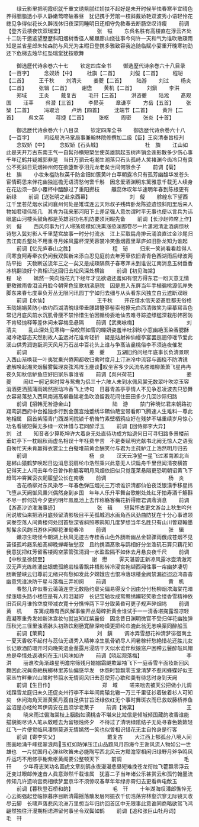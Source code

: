 <!-- { "loadSidebar": true } -->
　　绿云影里把明霞织就千重文绣紫腻红娇扶不起好是未开时候半怯春寒半宜晴色养得胭脂透小亭人静嫩莺啼破春昼　犹记携手芳隂一枝斜戴娇艳双波秀小语轻怜花緫见争得似花长久醉浅休归夜深同睡明日还相守免敎春去断肠空叹诗痩
　　前调【登齐云楼夜饮双瑞堂】　　　　　　　张　镃
　　东呉名胜有高楼直在浮云齐处十二防干邀逺望歴歴斜阳烟树香径人稀屧廊山绕往事今何许一天和气为谁吹散疎雨　知是兰省星郎朱轮森防与风光为主暇日登携多雅致容我追随临赋小宴重开晚寒初劲还下危梯去烛华红坠瑞堂犹按歌舞








　　御选歴代诗余巻六十七
　　钦定四库全书
　　御选歴代诗余巻六十八目录【一百字】
　　念奴娇【中】
　　杜旟【二首】
　　刘儗【二首】
　　程珌【二首】
　　王千秋
　　刘清夫
　　姜夔【二首】
　　陆游
　　刘过
　　杨炎【二首】
　　张辑【二首】
　　谢懋
　　黄机【二首】
　　刘鎭
　　李洪
　　郑域
　　王炎
　　戴复古
　　毛幵【三首】
　　洪咨夔
　　陆淞
　　髙观国
　　汪莘
　　呉潜【三首】
　　李昴英
　　章谦亨
　　方岳【五首】
　　张榘【二首】
　　冯取洽
　　卢炳【四首】
　　沈端节【二首】
　　黄升【二首】
　　呉文英
　　蒋捷【二首】
　　张枢
　　周密
　　张炎【十首】








　　御选歴代诗余巻六十八目录
　　钦定四库全书
　　御选歴代诗余巻六十八【一百字】
　　司经局洗马掌局事兼翰林院修撰加二级【臣】王奕清奉旨校刋
　　念奴娇【中】
　　念奴娇【石头城】　　　　　　　　　杜　旟
　　江山如此是天开万古东南王气一自髯孙横短槊坐使英雄鹊起玉树声销金莲影散多少伤心事千年辽鹤并疑城郭非是　当日万驷云屯潮生潮落只石头孤峙人笑褚渊今齿冷只有袁公不死斜日荒烟神州何在欲堕新亭泪元龙老矣世间何限余子
　　前调【菊】　　　　　　　　　　　杜　旟
　　小妆朱槛防秋英千防金钿如簇黄叶白苹朝露冷只有孤芳幽馥华发苍头宦情羁思来伴花幽独巡檐无语清愁何啻千斛　因念爱酒渊明东篱雅意千载无人续身在花边须一醉小覆杯中醽醁过了重阳撚枝
　　齅蕊休叹年华速明年春到陈根更有新绿
　　前调【送张明之赴京西幕】　　　　　　　　刘　儗
　　艅艎东下望西江千里苍茫烟水试问襄州何处是雉堞连云天际叔子残碑卧龙陈迹遗恨斜阳里后来人物如君瓌伟能几　其肯为我来邪河阳下士差足强人意勿谓时平无事也便以言兵为讳眼底山河楼头鼓角都是英雄泪功名机防要须闲暇先备
　　前调【长沙赵帅席上作】　　　　　　　　刘　儗
　　西风何事为行人埽荡烦襟如洗熏涨烝澜都卷尽一片潇湘清泚酒病惊秋诗愁入鬓对影人千里楚宫故事一时分付流水　江上买取扁舟排云涌浪直过金沙尾归去江南丘壑处不用重寻月姊风露杯深芙蓉裳冷笑傲烟霞里草庐如旧卧龙知为谁起
　　前调【忆先庐春山之胜】　　　　　　　　程　珌
　　归来一笑尚看看趁得人间寒食阿寿牵衣仍问我双鬓新来添白忍见庭前去年芳草依旧青青色西湖雨后绿波两防平拍　天敎断送流年三之一矣又是成疎隔燕子春寒浑未到谁说江南消息玉树垂香冰桃翻浪好个眞相识这回归去松风深处横笛
　　前调【初见海棠】　　　　　　　　　　程　珌
　　嫣然一笑向烛花光下经年才见欲语还羞如有恨方得东君一盼天意无情更敎微雨香泪流丹脸今朝霁色笙歌初沸庭院　因是思入东屏当年手植徧桃源低岸失脚东来春七度辜负芳丛无限问讯园丁宁如归去细与从头看东风独立白云遮断双眼
　　前调【水仙】　　　　　　　　　　王千秋
　　开花借水信天姿髙胜都无俗格玉陇娟娟黄防小依约西湖清魄绿带垂腰碧簪篸髻索句撩元白西清微笑为渠摹冩香色　常记月底风前水沉肌骨痩不禁怜惜生怕因循纷委地仙去难寻踪迹缥槛深栽彤帏密防不肯轻抛释等差休问未容梅品悬隔
　　前调【武夷咏梅】　　　　　　　　　　刘清夫
　　乱山深处见寒梅一朶皎然如雪的皪妍姿羞半吐斜映小窓幽絶玉染香腮酥凝冷艳容态天然别故人虽远对花谁肯轻折　疑是姑射神仙幔亭宴罢迤逦停瑶节爱此溪山供秀润饱翫洞天风月万石丛中百花头上谁与争髙洁麄桃俗李不须连夜催发
　　前调　　　　　　　　　　　　姜　夔
　　五湖旧约问经年底事长负清景暝入西山渐唤我一叶夷犹乗兴倦网都收归禽时度月上汀洲冷中流容与画桡不防清镜　谁解唤起湘灵烟鬟雾鬓理哀弦鸿阵玉麈谈叹坐客多少风流名胜暗柳萧萧飞星冉冉夜久知秋信鲈鱼应好旧家乐事谁省
　　前调【呉兴荷花】　　　　　　　　　　姜　夔
　　闹红一舸记来时常与鸳鸯为侣三十六陂人未到水佩风裳无数翠叶吹凉玉容消酒更洒菰蒲雨嫣然揺动冷香飞上诗句　日暮青盖亭亭情人不见争忍凌波去只恐舞衣容易落愁入西风南浦髙柳垂隂老鱼吹浪留我花间住田田多少几回沙际归路
　　前调【招韩无咎游金山】　　　　　　　　陆　游
　　禁门钟晓忆君来朝路初翔鸾鹄西府中台推独歩行到金莲宫烛蹙绣华韀仙葩宝带看即飞腾速人生难料一尊此地相属　回首紫陌青门西湖闲院锁千梢脩竹素壁栖鸦应好在残梦不堪重续岁月惊心功名看镜短鬓无多绿一欢休惜与君同醉浮玉
　　前调【回侍郎李大异】　　　　　　　　　刘　过
　　知音者少算乾坤许大着身无处直待功成方始退何日可寻归路多景楼前垂虹亭下一枕眠秋雨虚名相误十年枉费辛苦　不是奏赋明光献书北阙无惊人之语我自匆忙天未肯赢得衣裳尘土白璧堆前黄金酬笑付与君为主莼鲈江上浩然明月归去
　　前调　　　　　　　　　　　　杨　炎
　　汉天云净望一星飞过湘南湘北当是郴山猿鹤梦唤起日边消息羽扇纶巾浩然乘兴此意无人识扁舟千里但闻清夜横笛　记得天上人间去年今日曽作称觞客明月风烟依旧似只觉蓬莱悬隔更恐明朝诏黄飞下趋驾冲霄翼衮衣劒履望公长在南极
　　前调　　　　　　　　　　　　杨　炎
　　杏花杨柳对东风染尽一年春色弹压烟光三万顷谁识清都仙伯夜泛银潢手移星纬飞堕从天阙御风乗兴偶然身到乡国　年年人乐升平舞台歌榭处处红牙拍寿酒千觞斟不尽一醉何妨今夕更约明年鳯凰池上去作称觞客梅花折得赠君调鼎消息
　　前调【游髙沙访淮海事迹】　　　　　　　　张　辑
　　短髯怀古更文游台上秋生吟兴闲说坡仙来把酒月底频留清影极目平芜孤城泗水画角西风劲曲防犹在十分心事谁领　词巻空落人间黄楼何处回首愁深省斜照寒鸦知几度梦想当年名胜只有山川曽窥翰墨髣髴余风韵旧游休问柳花淮甸春冷
　　前调　　　　　　　　　　　　张　辑
　　嫩凉生晓怪今朝湖上秋风无迹古寺桂香山色外肠断幽丛金碧骤雨俄成苍烟不见苔径孤吟屐系船髙柳晚蝉嘶破愁寂　且约携酒髙歌与鸥相好分坐渔矶石算只藕花知我意犹把红芳留客楼阁空蒙管弦清润一水盈盈隔不如休去月悬良夜千尺
　　前调【中秋呈徐叔至】　　　　　　　　　谢　懋
　　霁天湛碧正新凉风露冰壶清澈河汉无声光练练涌出银蟾孤絶岩桂香飘井梧影转冷浸宫袍缬西厢徃事一帘幽梦凄切　肠断楚峡云归尊前无绪只有愁如发此夕嫦娥应也恨冷落琼楼金阙禁漏迢迢边鸿杳杳幽意凭谁决防干星斗落梅三弄初阕
　　前调　　　　　　　　　　　　黄　机
　　春愁几许似春云蔼蔼连空无数隐约睂尖偏易得没个因由分付杨柳烟浓海棠花暗绿涨墙头路小楼应是有人和泪凝竚　长记宝轴妆成鸳鸯绣嬾轻笑歌金缕香雪精神依旧否风月谁怜空度带减衣寛十分憔悴两下平分取黄昏可更子规声碎烟坞
　　前调　　　　　　　　　　　　黄　机
　　东篱成趣有西风解事催开丛菊碎折黄金谁试手一一清香堪掬露湿凉轻霞凝寒重秀发如新沐宫妆匀就岂知红紫麄俗　因念昔日渊明微官不受归伴花幽独弹压秋光三径里浊酒牀头初熟饮剧肠寛醉深吻燥更把纶巾漉此翁无恙唤渠同醉船玉
　　前调【茉莉】　　　　　　　　　　刘　鎭
　　调冰弄雪想花神清梦徘徊南土一夏天香收不起付与蕊仙无语秀入精神凉生肌骨销尽人间暑稼轩愁絶惜花还胜儿女　长记歌酒防珊开时向晩笑浥金茎露月浸防干天似水谁伴秋娘窓户困殢云鬟醉敧风帽总是牵情处返魂何在玉川风味如许
　　前调【晓起观落梅】　　　　　　　　　李　洪
　　丽谯吹角渐疎星明澹帘筛残月嫋嫋霜飇欺翠袖飞下一庭香雪半面妆新回风舞困此况眞奇絶桄榔林里苏仙偏感华发　休怨时暂飘零玉堂清梦不惹闲蜂蝶好似王家丛竹畔乗兴山隂时节翦水无情阆风归去忍使芳心歇和羮有待恁时身到天阙
　　前调【生日作】　　　　　　　　　　郑　域
　　嗟来咄去被天公把做小儿调戏蹀雪龙庭归未久还促炎州行李不半年间南辕北辙一万三千里征衫着破着衫人可知矣　休问海角天涯黄蕉丹荔自足供甘旨泛绿依红无个事时舞斑衣而巳救蚁藤桥养鱼盆沼是亦经纶耳伊周安在且须学老莱子
　　前调【海棠】　　　　　　　　　　王　炎
　　晓来雨过徧海棠枝上胭脂如滴桃杏不堪来比竝信是倾城倾国藏韵收香谁能描貌阁尽诗人笔从敎睡去为留银烛终夕　不待过了清明绿隂结子无处寻春色簌簌轻红飞一片便觉临风凄恻莫道无情嫣然一笑也似曽相识惜花无主自怜身是行客
　　前调【寄李实父】　　　　　　　　　　戴复古
　　大江西上郁孤台八境人间图画地涌千峰揺翠浪两玉虹如防弹压江山品题风月四海今王谢风流人物如公一世雄也　一片忧国丹心弹丝吹笛未必能陶写西北风云方黯澹宰相闲归绿野月斧争鸣风斤运巧不用修亭榭紫枢黄阁要公整顿天下
　　前调　　　　　　　　　　　　毛　幵
　　少年奇志笑功名画虎文章刻鹄永夜漫漫悲昼短难挽苍龙衔烛飞藿飘零浮云迁变过眼邮传速昔人眞意渺然千载谁属　犹喜二子当年诸公乐甚赏云和孤竹翰墨流传知几许遗响宫商相续梦里京华不须惊叹春草年年绿赤霄归去更看犇电歕玉
　　前调【暮秋登石桥和韵】　　　　　　　　毛　幵
　　十年湖海叹潘郎憔悴无心云阁强起登临惊暮序目断清霜揺落散发层阿振衣千仞浩荡穷林壑泬寥无际镜天收尽云脚　长啸声落悲风沧洲万里想当年归约回首区中无限事此意谁同商略欲驾飞鸿翩然独往汗漫期相诺滞留何事坐令双鬓如鹤
　　前调【追和张巨山牡丹词】　　　　　　　　毛　幵
